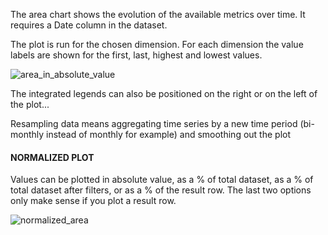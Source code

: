 The area chart shows the evolution of the available metrics over time. It requires a Date column in the dataset.

The plot is run for the chosen dimension. For each dimension the value labels are shown for the first, last, highest and lowest values. 

![area_in_absolute_value](assets/images/area_in_absolute_value-16842509381351.png)

The integrated legends can also be positioned on the right or on the left of the plot...

Resampling data means aggregating time series by a new time period (bi-monthly instead of monthly for example) and smoothing out the plot

#### NORMALIZED PLOT

Values can be plotted in absolute value, as a % of total dataset, as a % of total dataset after filters, or as a % of the result row. The last two options only make sense if you plot a result row.  

![normalized_area](assets/images/normalized_area-16842510059422.png)

